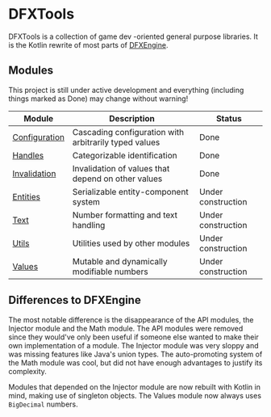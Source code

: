 # DFXTools

DFXTools is a collection of game dev -oriented general purpose libraries. It is the Kotlin rewrite of most parts of
[DFXEngine](https://git.datafox.me/datafox/dfxengine).

## Modules

This project is still under active development and everything (including things marked as Done) may change without
warning!

| Module                         | Description                                           | Status             |
|--------------------------------|-------------------------------------------------------|--------------------|
| [Configuration](configuration) | Cascading configuration with arbitrarily typed values | Done               |
| [Handles](handles)             | Categorizable identification                          | Done               |
| [Invalidation](invalidation)   | Invalidation of values that depend on other values    | Done               |
| [Entities](entities)           | Serializable entity-component system                  | Under construction |
| [Text](text)                   | Number formatting and text handling                   | Under construction |
| [Utils](utils)                 | Utilities used by other modules                       | Under construction |
| [Values](values)               | Mutable and dynamically modifiable numbers            | Under construction |

## Differences to DFXEngine

The most notable difference is the disappearance of the API modules, the Injector module and the Math module. The API
modules were removed since they would've only been useful if someone else wanted to make their own implementation of a
module. The Injector module was very sloppy and was missing features like Java's union types. The auto-promoting system
of the Math module was cool, but did not have enough advantages to justify its complexity.

Modules that depended on the Injector module are now rebuilt with Kotlin in mind, making use of singleton objects. The
Values module now always uses `BigDecimal` numbers.